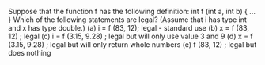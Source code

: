 Suppose that the function f has the following definition:
int f (int a, int b) { ... }
Which of the following statements are legal? (Assume that i has type int and x has type
double.)
(a) i = f (83, 12); legal - standard use
(b) x = f (83, 12) ; legal
(c) i = f (3.15, 9.28) ; legal but will only use value 3 and 9
(d) x = f (3.15, 9.28) ; legal but will only return whole numbers
(e) f (83, 12) ; legal but does nothing